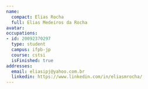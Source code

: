 ```yaml
---
name:
  compact: Elias Rocha
  full: Elias Medeiros da Rocha
avatar:
occupations:
- id: 20092370297
  type: student
  campus: ifpb-jp
  course: cstsi
  isFinished: true
addresses:
  email: eliasipj@yahoo.com.br
  linkedin: https://www.linkedin.com/in/eliasmrocha/
---
```

